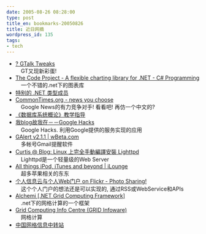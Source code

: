 ```yaml
---
date: 2005-08-26 08:28:00
type: post
title_en: bookmarks-20050826
title: 近日网摘
wordpress_id: 135
tags:
- tech
---
```


* [? GTalk Tweaks](http://www.fluxiontech.com/?p=61)  
　GT又现新彩蛋!  
* [The Code Project - A flexible charting library for .NET - C# Programming](http://www.codeproject.com/csharp/ZedGraph.asp#xxxx)  
　一个不错的.net下的图表库  
* [特别的 .NET 类型成员](http://www.microsoft.com/china/MSDN/library/netFramework/netframework/msdnmagissues0102dotnet.mspx)  
* [CommonTimes.org - news you choose](http://www.commontimes.org/)  
　Google News的有力竞争对手! 看看吧! 再仿一个中文的?  
* [《数据库系统概论》教学指导](http://www.ekany.com/wdg98/zc/ch1.htm)  
* [我blog故我在－－Google Hacks](http://www4.uuzone.com/blog/mao/36997.htm)  
　Google Hacks. 利用Google提供的服务实现的应用  
* [GAlert v2.1.1 | wBeta.com](http://www.wbeta.com/comments.php?catid=2&amp;shownews=9363)  
　多帐号Gmail提醒软件  
* [Curtis @ Blog: Linux 上完全手動編譯安裝 Lighttpd](http://blog.sina.com.tw/archive.php?blog_id=3759&amp;md=entry&amp;id=9778)  
　Lighttpd是一个轻量级的Web Server  
* [All things iPod, iTunes and beyond | iLounge](http://ilounge.com/)  
　超多苹果相关的东东  
* [个人信息云与个人Web门户 on Flickr - Photo Sharing!](http://www.flickr.com/photos/zheng/36102863/)  
　这个个人门户的想法还是可以实现的, 通过RSS或WebService和APIs  
* [Alchemi [.NET Grid Computing Framework]](http://www.alchemi.net/1_0_0_beta.html)  
　.net下的网格计算的一个框架  
* [Grid Computing Info Centre (GRID Infoware)](http://www.gridcomputing.com/)  
　网格计算  
* [中国网格信息中转站](http://www.chinagrid.net/dvnews/default.aspx)
